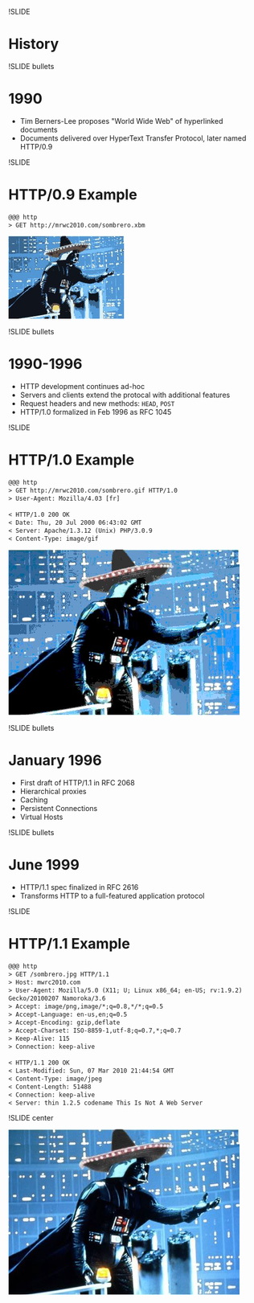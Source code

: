 !SLIDE 

# History

!SLIDE bullets

# 1990

 * Tim Berners-Lee proposes "World Wide Web" of hyperlinked documents
 * Documents delivered over HyperText Transfer Protocol, later named HTTP/0.9

!SLIDE 

# HTTP/0.9 Example

    @@@ http
    > GET http://mrwc2010.com/sombrero.xbm

![Darth Vader Wearing a Sombrero](darth_sombrero_8.jpg)

!SLIDE bullets

# 1990-1996

 * HTTP development continues ad-hoc
 * Servers and clients extend the protocal with additional features
 * Request headers and new methods: `HEAD`, `POST`
 * HTTP/1.0 formalized in Feb 1996 as RFC 1045

!SLIDE

# HTTP/1.0 Example

    @@@ http
    > GET http://mrwc2010.com/sombrero.gif HTTP/1.0
    > User-Agent: Mozilla/4.03 [fr]

    < HTTP/1.0 200 OK
    < Date: Thu, 20 Jul 2000 06:43:02 GMT
    < Server: Apache/1.3.12 (Unix) PHP/3.0.9
    < Content-Type: image/gif

![Darth Vader Wearing a Sombrero](darth_sombrero_16.jpg)

!SLIDE bullets

# January 1996

 * First draft of HTTP/1.1 in RFC 2068
 * Hierarchical proxies
 * Caching
 * Persistent Connections
 * Virtual Hosts

!SLIDE bullets

# June 1999

 * HTTP/1.1 spec finalized in RFC 2616
 * Transforms HTTP to a full-featured application protocol

!SLIDE

# HTTP/1.1 Example

    @@@ http
    > GET /sombrero.jpg HTTP/1.1
    > Host: mwrc2010.com
    > User-Agent: Mozilla/5.0 (X11; U; Linux x86_64; en-US; rv:1.9.2) Gecko/20100207 Namoroka/3.6
    > Accept: image/png,image/*;q=0.8,*/*;q=0.5
    > Accept-Language: en-us,en;q=0.5
    > Accept-Encoding: gzip,deflate
    > Accept-Charset: ISO-8859-1,utf-8;q=0.7,*;q=0.7
    > Keep-Alive: 115
    > Connection: keep-alive

    < HTTP/1.1 200 OK
    < Last-Modified: Sun, 07 Mar 2010 21:44:54 GMT
    < Content-Type: image/jpeg
    < Content-Length: 51488
    < Connection: keep-alive
    < Server: thin 1.2.5 codename This Is Not A Web Server

!SLIDE center

![Darth Vader Wearing a Sombrero](darth_sombrero.jpg)


